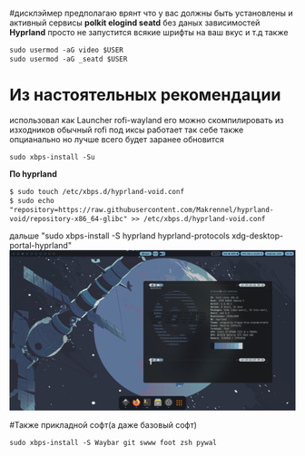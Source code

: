 #дисклэймер предполагаю врянт что у вас должны быть установлены и активный сервисы
**polkit elogind seatd** без даных зависимостей **Hyprland** просто не запустится всякие шрифты на ваш вкус и т.д
также

```
sudo usermod -aG video $USER
sudo usermod -aG _seatd $USER
```

# Из настоятельных рекомендации
использовал как Launcher rofi-wayland его можно скомпилировать из 
изходников обычный rofi под иксы работает так себе также опцианально но лучше всего будет заранее обновится

```
sudo xbps-install -Su
```

**По hyprland**

```
$ sudo touch /etc/xbps.d/hyprland-void.conf
$ sudo echo "repository=https://raw.githubusercontent.com/Makrennel/hyprland-void/repository-x86_64-glibc" >> /etc/xbps.d/hyprland-void.conf
```
дальше "sudo xbps-install -S hyprland hyprland-protocols xdg-desktop-portal-hyprland"
![img1](hypr-catppuccin.png)

#Также прикладной софт(а даже базовый софт)

```
sudo xbps-install -S Waybar git swww foot zsh pywal
```
